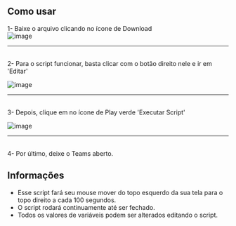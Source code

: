 <h2>Como usar</h2>

1- Baixe o arquivo clicando no ícone de Download
<br>
![image](https://github.com/v1ctorsales/SempreDisponivelTeams/assets/36749678/3d4b58be-9852-44b7-9f4f-9422a41db687)
<hr>
<br>
2- Para o script funcionar, basta clicar com o botão direito nele e ir em 'Editar'
<br>

![image](https://github.com/v1ctorsales/SempreDisponivelTeams/assets/36749678/225e8fe8-69a6-49f8-bb58-168bec857904)
<hr>
<br>
3- Depois, clique em no ícone de Play verde 'Executar Script'
<br>

![image](https://github.com/v1ctorsales/SempreDisponivelTeams/assets/36749678/5c4d40ee-2f34-4bd4-9835-ea90ed3b7236)
<hr>
<br>
4- Por último, deixe o Teams aberto.

<h2>Informações</h2>

- Esse script fará seu mouse mover do topo esquerdo da sua tela para o topo direito a cada 100 segundos.
- O script rodará continuamente até ser fechado.
- Todos os valores de variáveis podem ser alterados editando o script.

